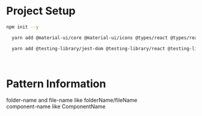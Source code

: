 # Project Setup
```bash
npm init --y
```
```bash
  yarn add @material-ui/core @material-ui/icons @types/react @types/react-router-dom @types/node react react-dom react-redux react-router-dom react-scripts redux redux-logger redux-thunk typescript web-vitals
```

```bash
  yarn add @testing-library/jest-dom @testing-library/react @testing-library/user-event @types/react-dom @types/jest @types/react-redux @types/redux-logger @types/redux-thunk --dev
   
    
```


# Pattern Information
folder-name and file-name like folderName/fileName      
component-name like ComponentName
